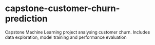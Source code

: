 # capstone-customer-churn-prediction
Capstone Machine Learning project analysing customer churn. Includes data exploration, model training and performance evaluation
